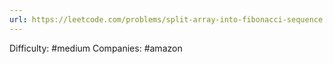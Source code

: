 ```yaml
---
url: https://leetcode.com/problems/split-array-into-fibonacci-sequence
---
```


Difficulty: #medium
Companies: #amazon